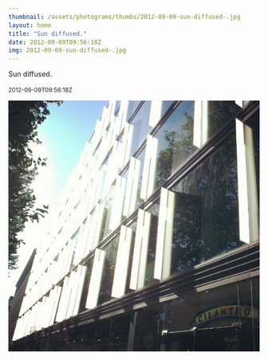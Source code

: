 ```yaml
---
thumbnail: /assets/photograms/thumbs/2012-09-09-sun-diffused-.jpg
layout: home
title: "Sun diffused."
date: 2012-09-09T09:56:18Z
img: 2012-09-09-sun-diffused-.jpg
---
```


Sun diffused.

<small>2012-09-09T09:56:18Z</small>

![Sun diffused.](/assets/photograms/original/2012-09-09-sun-diffused-.jpg)

